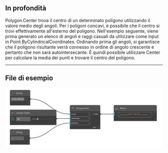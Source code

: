## In profondità
Polygon.Center trova il centro di un determinato poligono utilizzando il valore medio degli angoli. Per i poligoni concavi, è possibile che il centro si trovi effettivamente all'esterno del poligono. Nell'esempio seguente, viene prima generato un elenco di angoli e raggi casuali da utilizzare come input in Point.ByCylindricalCoordinates. Ordinando prima gli angoli, si garantisce che il poligono risultante verrà connesso in ordine di angolo crescente e pertanto che non sarà autointersecante. È quindi possibile utilizzare Center per calcolare la media dei punti e trovare il centro del poligono.
___
## File di esempio

![Center](./DSCore.String.Center_img.jpg)

